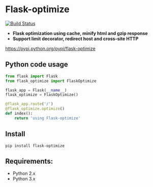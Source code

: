 # Flask-optimize

[![Build Status](https://travis-ci.org/sunary/flask-optimize.svg?branch=master)](https://travis-ci.org/sunary/flask-optimize)

- **Flask optimization using cache, minify html and gzip response**
- **Support limit decorator, redirect host and cross-site HTTP**

https://pypi.python.org/pypi/flask-optimize

## Python code usage
```python
from flask import Flask
from flask_optimize import FlaskOptimize

flask_app = Flask(__name__)
flask_optimize = FlaskOptimize()

@flask_app.route('/')
@flask_optimize.optimize()
def index():
    return 'using Flask-optimize'
```

## Install
```shell
pip install flask-optimize
```

## Requirements: ##
* Python 2.x
* Python 3.x